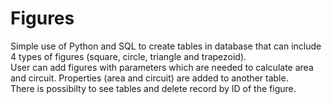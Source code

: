 # Figures
Simple use of Python and SQL to create tables in database that can include 4 types of figures (square, circle, triangle and trapezoid).  
User can add figures with parameters which are needed to calculate area and circuit. Properties (area and circuit) are added to another table.  
There is possibilty to see tables and delete record by ID of the figure.  
